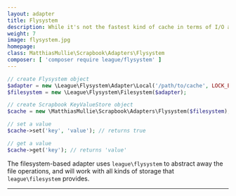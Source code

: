 ```yaml
---
layout: adapter
title: Flysystem
description: While it's not the fastest kind of cache in terms of I/O access times, opening a file usually still beats redoing expensive computations.
weight: 7
image: flysystem.jpg
homepage:
class: MatthiasMullie\Scrapbook\Adapters\Flysystem
composer: [ 'composer require league/flysystem' ]
---
```


```php
// create Flysystem object
$adapter = new \League\Flysystem\Adapter\Local('/path/to/cache', LOCK_EX);
$filesystem = new \League\Flysystem\Filesystem($adapter);

// create Scrapbook KeyValueStore object
$cache = new \MatthiasMullie\Scrapbook\Adapters\Flysystem($filesystem);

// set a value
$cache->set('key', 'value'); // returns true

// get a value
$cache->get('key'); // returns 'value'
```

The filesystem-based adapter uses `league\flysystem` to abstract away the file
operations, and will work with all kinds of storage that `league\filesystem`
provides.

<hr class="sep20">
